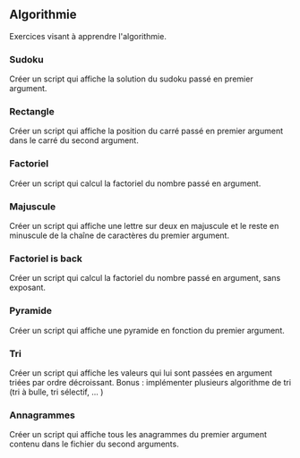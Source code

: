 ## Algorithmie

Exercices visant à apprendre l'algorithmie.

### Sudoku
Créer un script qui affiche la solution du sudoku passé en premier argument.

### Rectangle
Créer un script qui affiche la position du carré passé en premier argument dans le carré du
second argument.

### Factoriel
Créer un script qui calcul la factoriel du nombre passé en argument.

### Majuscule
Créer un script qui affiche une lettre sur deux en majuscule et le reste en minuscule de la
chaîne de caractères du premier argument.

### Factoriel is back
Créer un script qui calcul la factoriel du nombre passé en argument, sans exposant.


### Pyramide
Créer un script qui affiche une pyramide en fonction du premier argument.

### Tri
Créer un script qui affiche les valeurs qui lui sont passées en argument triées par ordre
décroissant.
Bonus : implémenter plusieurs algorithme de tri (tri à bulle, tri sélectif, ... )

### Annagrammes 
Créer un script qui affiche tous les anagrammes du premier argument contenu dans le
fichier du second arguments.

